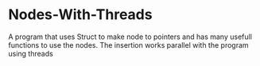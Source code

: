 # Nodes-With-Threads
A program that uses Struct to make node to pointers and has many usefull functions to use the nodes. The insertion works parallel with the program using threads
